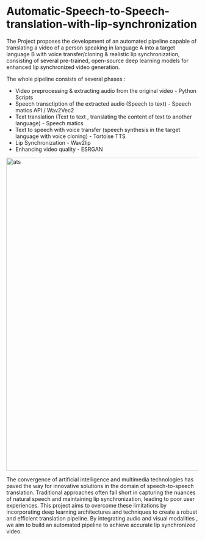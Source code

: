 # Automatic-Speech-to-Speech-translation-with-lip-synchronization
The Project proposes the development of an automated pipeline capable of translating a video of a person speaking in language A into a target language B with voice transfer/cloning & realistic lip synchronization, consisting of several pre-trained, open-source deep learning models for enhanced lip synchronized video generation.

The whole pipeline consists of several phases :

- Video preprocessing & extracting audio from the original video - Python Scripts
- Speech transctiption of the extracted audio (Speech to text) - Speech matics API / Wav2Vec2 
- Text translation (Text to text , translating the content of text to another language) - Speech matics
- Text to speech with voice transfer (speech synthesis in the target language with voice cloning) - Tortoise TTS 
- Lip Synchronization - Wav2lip  
-  Enhancing video quality - ESRGAN


<img width="820" alt="ats" src="https://github.com/user-attachments/assets/8e48dfa8-514b-4623-bcd1-993ebd01dc80">

The convergence of artificial intelligence and multimedia technologies has paved the way for innovative solutions in the domain of speech-to-speech translation. Traditional approaches often fall short in capturing the nuances of natural speech and maintaining lip synchronization, leading to poor user experiences. This project aims to overcome these limitations by incorporating deep learning architectures and techniques to create a robust and efficient translation pipeline. By integrating audio and visual modalities , we aim to build an automated pipeline to achieve accurate lip synchronized video.
